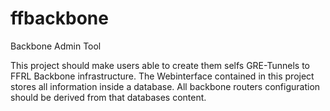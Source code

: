 # ffbackbone
Backbone Admin Tool

This project should make users able to create them selfs GRE-Tunnels to FFRL Backbone infrastructure.
The Webinterface contained in this project stores all information inside a database.
All backbone routers configuration should be derived from that databases content.

